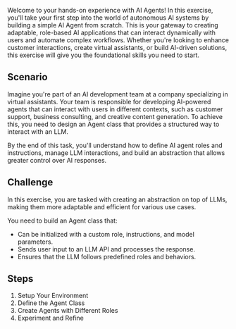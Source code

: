 Welcome to your hands-on experience with AI Agents! In this exercise, you'll take your first step into the world of autonomous AI systems by building a simple AI Agent from scratch. This is your gateway to creating adaptable, role-based AI applications that can interact dynamically with users and automate complex workflows. Whether you're looking to enhance customer interactions, create virtual assistants, or build AI-driven solutions, this exercise will give you the foundational skills you need to start.


## Scenario
Imagine you're part of an AI development team at a company specializing in virtual assistants. Your team is responsible for developing AI-powered agents that can interact with users in different contexts, such as customer support, business consulting, and creative content generation. To achieve this, you need to design an Agent class that provides a structured way to interact with an LLM.

By the end of this task, you'll understand how to define AI agent roles and instructions, manage LLM interactions, and build an abstraction that allows greater control over AI responses.

## Challenge
In this exercise, you are tasked with creating an abstraction on top of LLMs, making them more adaptable and efficient for various use cases.

You need to build an Agent class that:

- Can be initialized with a custom role, instructions, and model parameters.
- Sends user input to an LLM API and processes the response.
- Ensures that the LLM follows predefined roles and behaviors.

## Steps

1. Setup Your Environment
2. Define the Agent Class
3. Create Agents with Different Roles
4. Experiment and Refine
